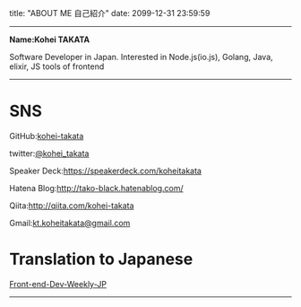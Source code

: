 title: "ABOUT ME 自己紹介"
date: 2099-12-31 23:59:59

---
**Name:Kohei TAKATA**

Software Developer in Japan.
Interested in Node.js(io.js), Golang, Java, elixir, JS tools of frontend

---

# SNS

GitHub:[kohei-takata](https://github.com/kohei-takata)

twitter:[@kohei_takata](https://twitter.com/kohei_takata)

Speaker Deck:https://speakerdeck.com/koheitakata

Hatena Blog:http://tako-black.hatenablog.com/

Qiita:http://qiita.com/kohei-takata

Gmail:kt.koheitakata@gmail.com

# Translation to Japanese
[Front-end-Dev-Weekly-JP](http://front-end-dev-weekly-jp.github.io/Front-end-Dev-Weekly-JP/)

---
